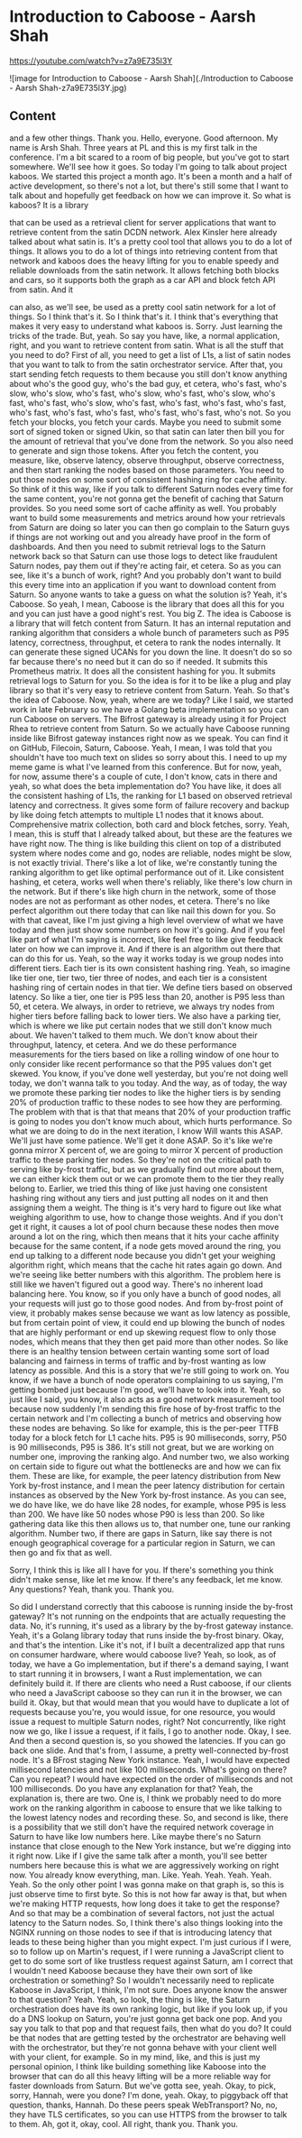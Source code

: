 
# Introduction to Caboose - Aarsh Shah

<https://youtube.com/watch?v=z7a9E735l3Y>

![image for Introduction to Caboose - Aarsh Shah](./Introduction to Caboose - Aarsh Shah-z7a9E735l3Y.jpg)

## Content

and a few other things. Thank you. Hello, everyone. Good afternoon. My name is Arsh Shah. Three years at PL and this is my first talk in the conference. I'm a bit scared to a room of big people, but you've got to start somewhere. We'll see how it goes. So today I'm going to talk about project kaboos. We started this project a month ago. It's been a month and a half of active development, so there's not a lot, but there's still some that I want to talk about and hopefully get feedback on how we can improve it. So what is kaboos? It is a library

that can be used as a retrieval client for server applications that want to retrieve content from the satin DCDN network.
Alex Kinsler here already talked about what satin is. It's a pretty cool tool that allows you to do a lot of things. It allows you to do a lot of things into retrieving content from that network and kaboos does the heavy lifting for you to enable speedy and reliable downloads from the satin network. It allows fetching both blocks and cars, so it supports both the graph as a car API and block fetch API from satin. And it

can also, as we'll see, be used as a pretty cool satin network for a lot of things. So I think that's it. So I think that's it. I think that's everything that makes it very easy to understand what kaboos is. Sorry. Just learning the tricks of the trade. But, yeah. So say you have, like, a normal application, right, and you want to retrieve content from satin. What is all the stuff that you need to do? First of all, you need to get a list of L1s, a list of satin nodes that you want to talk to from the satin orchestrator service. After that, you start sending fetch requests to them because you still don't know anything about who's the good guy, who's the bad guy, et cetera, who's fast, who's slow, who's slow, who's fast, who's slow, who's fast, who's slow, who's fast, who's fast, who's slow, who's fast, who's fast, who's fast, who's fast, who's fast, who's fast, who's fast, who's fast, who's fast, who's not. So you fetch your blocks, you fetch your cards. Maybe you need to submit some sort of signed token or signed Ukin, so that satin can later then bill you for the amount of retrieval that you've done from the network. So you also need to generate and sign those tokens. After you fetch the content, you measure, like, observe latency, observe throughput, observe correctness, and then start ranking the nodes based on those parameters. You need to put those nodes on some sort of consistent hashing ring for cache affinity. So think of it this way, like if you talk to different Saturn nodes every time for the same content, you're not gonna get the benefit of caching that Saturn provides. So you need some sort of cache affinity as well. You probably want to build some measurements and metrics around how your retrievals from Saturn are doing so later you can then go complain to the Saturn guys if things are not working out and you already have proof in the form of dashboards. And then you need to submit retrieval logs to the Saturn network back so that Saturn can use those logs to detect like fraudulent Saturn nodes, pay them out if they're acting fair, et cetera. So as you can see, like it's a bunch of work, right? And you probably don't want to build this every time into an application if you want to download content from Saturn. So anyone wants to take a guess on what the solution is? Yeah, it's Caboose. So yeah, I mean, Caboose is the library that does all this for you and you can just have a good night's rest. You big Z. The idea is Caboose is a library that will fetch content from Saturn. It has an internal reputation and ranking algorithm that considers a whole bunch of parameters such as P95 latency, correctness, throughput, et cetera to rank the nodes internally. It can generate these signed UCANs for you down the line. It doesn't do so so far because there's no need but it can do so if needed. It submits this Prometheus matrix. It does all the consistent hashing for you. It submits retrieval logs to Saturn for you. So the idea is for it to be like a plug and play library so that it's very easy to retrieve content from Saturn. Yeah. So that's the idea of Caboose. Now, yeah, where are we today? Like I said, we started work in late February so we have a Golang beta implementation so you can run Caboose on servers. The Bifrost gateway is already using it for Project Rhea to retrieve content from Saturn. So we actually have Caboose running inside like Bifrost gateway instances right now as we speak. You can find it on GitHub, Filecoin, Saturn, Caboose. Yeah, I mean, I was told that you shouldn't have too much text on slides so sorry about this. I need to up my meme game is what I've learned from this conference. But for now, yeah, for now, assume there's a couple of cute, I don't know, cats in there and yeah, so what does the beta implementation do? You have like, it does all the consistent hashing of L1s, the ranking for L1 based on observed retrieval latency and correctness. It gives some form of failure recovery and backup by like doing fetch attempts to multiple L1 nodes that it knows about. Comprehensive matrix collection, both card and block fetches, sorry. Yeah, I mean, this is stuff that I already talked about, but these are the features we have right now. The thing is like building this client on top of
a distributed system where nodes come and go, nodes are reliable, nodes might be slow, is not exactly trivial. There's like a lot of like, we're constantly tuning the ranking algorithm to get like optimal performance out of it. Like consistent hashing, et cetera, works well when there's reliably, like there's low churn in the network. But if there's like high churn in the network, some of those nodes are not as performant as other nodes, et cetera. There's no like perfect algorithm out there today that can like nail this down for you. So with that caveat, like I'm just giving a high level overview of what we have today and then just show some numbers on how it's going. And if you feel like part of what I'm saying is incorrect, like feel free to like give feedback later on how we can improve it. And if there is an algorithm out there that can do this for us. Yeah, so the way it works today is we group nodes into different tiers. Each tier is its own consistent hashing ring. Yeah, so imagine like tier one, tier two, tier three of nodes, and each tier is a consistent hashing ring of certain nodes in that tier. We define tiers based on observed latency. So like a tier, one tier is P95 less than 20, another is P95 less than 50, et cetera. We always, in order to retrieve, we always try nodes from higher tiers before falling back to lower tiers. We also have a parking tier, which is where we like put certain nodes that we still don't know much about. We haven't talked to them much. We don't know about their throughput, latency, et cetera. And we do these performance measurements for the tiers based on like a rolling window of one hour to only consider like recent performance so that the P95 values don't get skewed. You know, if you've done well yesterday, but you're not doing well today, we don't wanna talk to you today. And the way, as of today, the way we promote these parking tier nodes to like the higher tiers is by sending 20% of production traffic to these nodes to see how they are performing. The problem with that is that that means that 20% of your production traffic is going to nodes you don't know much about, which hurts performance. So what we are doing to do in the next iteration, I know Will wants this ASAP. We'll just have some patience. We'll get it done ASAP. So it's like we're gonna mirror X percent of, we are going to mirror X percent of production traffic to these parking tier nodes. So they're not on the critical path to serving like by-frost traffic, but as we gradually find out more about them, we can either kick them out or we can promote them to the tier they really belong to. Earlier, we tried this thing of like just having one consistent hashing ring without any tiers and just putting all nodes on it and then assigning them a weight. The thing is it's very hard to figure out like what weighing algorithm to use, how to change those weights. And if you don't get it right, it causes a lot of pool churn because these nodes then move around a lot on the ring, which then means that it hits your cache affinity because for the same content, if a node gets moved around the ring, you end up talking to a different node because you didn't get your weighing algorithm right, which means that the cache hit rates again go down. And we're seeing like better numbers with this algorithm. The problem here is still like we haven't figured out a good way. There's no inherent load balancing here. You know, so if you only have a bunch of good nodes, all your requests will just go to those good nodes. And from by-frost point of view, it probably makes sense because we want as low latency as possible, but from certain point of view, it could end up blowing the bunch of nodes that are highly performant or end up skewing request flow to only those nodes, which means that they then get paid more than other nodes. So like there is an healthy tension between certain wanting some sort of load balancing and fairness in terms of traffic and by-frost wanting as low latency as possible. And this is a story that we're still going to work on. You know, if we have a bunch of node operators complaining to us saying, I'm getting bombed just because I'm good, we'll have to look into it. Yeah, so just like I said, you know, it also acts as a good network measurement tool because now suddenly I'm sending this fire hose of by-frost traffic to the certain network and I'm collecting a bunch of metrics and observing how these nodes are behaving. So like for example, this is the per-peer TTFB today for a block fetch for L1 cache hits. P95 is 90 milliseconds, sorry, P50 is 90 milliseconds, P95 is 386. It's still not great, but we are working on number one, improving the ranking algo. And number two, we also working on certain side to figure out what the bottlenecks are and how we can fix them. These are like, for example, the peer latency distribution from New York by-frost instance, and I mean the peer latency distribution for certain instances as observed by the New York by-frost instance. As you can see, we do have like, we do have like 28 nodes, for example, whose P95 is less than 200. We have like 50 nodes whose P90 is less than 200. So like gathering data like this then allows us to, that number one, tune our ranking algorithm. Number two, if there are gaps in Saturn, like say there is not enough geographical coverage for a particular region in Saturn, we can then go and fix that as well.

Sorry, I think this is like all I have for you. If there's something you think didn't make sense, like let me know. If there's any feedback, let me know. Any questions? Yeah, thank you. Thank you.

So did I understand correctly that this caboose is running inside the by-frost gateway? It's not running on the endpoints that are actually requesting the data. No, it's running, it's used as a library by the by-frost gateway instance. Yeah, it's a Golang library today that runs inside the by-frost binary. Okay, and that's the intention. Like it's not, if I built a decentralized app that runs on consumer hardware, where would caboose live? Yeah, so look, as of today, we have a Go implementation, but if there's a demand saying, I want to start running it in browsers, I want a Rust implementation, we can definitely build it. If there are clients who need a Rust caboose, if our clients who need a JavaScript caboose so they can run it in the browser, we can build it. Okay, but that would mean that you would have to duplicate a lot of requests because you're, you would issue, for one resource, you would issue a request to multiple Saturn nodes, right? Not concurrently, like right now we go, like I issue a request, if it fails, I go to another node. Okay, I see. And then a second question is, so you showed the latencies. If you can go back one slide. And that's from, I assume, a pretty well-connected by-frost node. It's a BFrost staging New York instance. Yeah, I would have expected millisecond latencies and not like 100 milliseconds. What's going on there? Can you repeat? I would have expected on the order of milliseconds and not 100 milliseconds. Do you have any explanation for that? Yeah, the explanation is, there are two. One is, I think we probably need to do more work on the ranking algorithm in caboose to ensure that we like talking to the lowest latency nodes and recording these. So, and second is like, there is a possibility that we still don't have the required network coverage in Saturn to have like low numbers here. Like maybe there's no Saturn instance that close enough to the New York instance, but we're digging into it right now. Like if I give the same talk after a month, you'll see better numbers here because this is what we are aggressively working on right now. You already know everything, man. Like. Yeah. Yeah. Yeah. Yeah. Yeah. So the only other point I was gonna make on that graph is, so this is just observe time to first byte. So this is not how far away is that, but when we're making HTTP requests, how long does it take to get the response? And so that may be a combination of several factors, not just the actual latency to the Saturn nodes. So, I think there's also things looking into the NGINX running on those nodes to see if that is introducing latency that leads to these being higher than you might expect.
I'm just curious if I were, so to follow up on Martin's request, if I were running a JavaScript client to get to do some sort of like trustless request against Saturn, am I correct that I wouldn't need Kaboose because they have their own sort of like orchestration or something? So I wouldn't necessarily need to replicate Kaboose in JavaScript, I think, I'm not sure. Does anyone know the answer to that question? Yeah. Yeah, so look, the thing is like, the Saturn orchestration does have its own ranking logic, but like if you look up, if you do a DNS lookup on Saturn, you're just gonna get back one pop. And you say you talk to that pop and that request fails, then what do you do? It could be that nodes that are getting tested by the orchestrator are behaving well with the orchestrator, but they're not gonna behave with your client well with your client, for example. So in my mind, like, and this is just my personal opinion, I think like building something like Kaboose into the browser that can do all this heavy lifting will be a more reliable way for faster downloads from Saturn. But we've gotta see, yeah. Okay, to pick, sorry, Hannah, were you done? I'm done, yeah. Okay, to piggyback off that question, thanks, Hannah. Do these peers speak WebTransport? No, no, they have TLS certificates, so you can use HTTPS from the browser to talk to them. Ah, got it, okay, cool. All right, thank you. Thank you.

